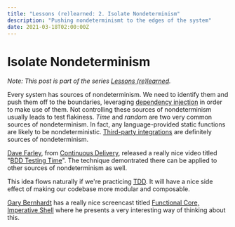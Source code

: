 ```yaml
---
title: "Lessons (re)learned: 2. Isolate Nondeterminism"
description: "Pushing nondeterminismt to the edges of the system"
date: 2021-03-18T02:00:00Z
---
```


# Isolate Nondeterminism

_Note: This post is part of the series [Lessons (re)learned](lessons-re-learned-0.html)._

Every system has sources of nondeterminism. We need to identify them and push them off to the boundaries, leveraging [dependency injection](lessons-re-learned-0.html#todo_inject-dependencies) in order to make use of them. Not controlling these sources of nondeterminism usually leads to test flakiness. _Time_ and _random_ are two very common sources of nondeterminism. In fact, any language-provided static functions are likely to be nondeterministic. [Third-party integrations](lessons-re-learned-3-reduced-integration-surface.html) are definitely sources of nondeterminism.

[Dave Farley](https://www.davefarley.net/), from [Continuous Delivery](https://www.continuousdelivery.com/), released a really nice video titled "[BDD Testing Time](https://www.youtube.com/watch?v=Xa6UEHyEyzQ)". The technique demontrated there can be applied to other sources of nondeterminism as well.

This idea flows naturally if we're practicing [TDD](https://www.amazon.com.au/Test-Driven-Development-Kent-Beck/dp/0321146530). It will have a nice side effect of making our codebase more modular and composable.

[Gary Bernhardt](https://twitter.com/garybernhardt) has a really nice screencast titled [Functional Core, Imperative Shell](https://www.destroyallsoftware.com/screencasts/catalog/functional-core-imperative-shell) where he presents a very interesting way of thinking about this.
